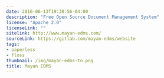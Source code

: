 ```yaml
---
date: 2016-06-13T19:38:56-04:00
description: "Free Open Source Document Management System"
license: "Apache 2.0"
licenseLink: ""
sitelink: http://www.mayan-edms.com/
sourceLink: https://gitlab.com/mayan-edms/website
tags:
- paperless
- floss
thumbnail: /img/mayan-edms-tn.png
title: Mayan EDMS
---
```


